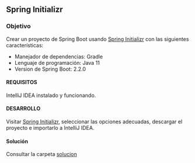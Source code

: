 ## Spring Initializr

### Objetivo 

Crear un proyecto de Spring Boot usando [Spring Initializr](https://start.spring.io/) con las siguientes características:
- Manejador de dependencias: Gradle
- Lenguaje de programación: Java 11
- Version de Spring Boot: 2.2.0

#### REQUISITOS 

IntelliJ IDEA instalado y funcionando.

#### DESARROLLO

Visitar [Spring Initializr](https://start.spring.io/), seleccionar las opciones adecuadas, descargar el proyecto e importarlo a IntelliJ IDEA.

#### Solución

Consultar la carpeta [solucion](solucion)

